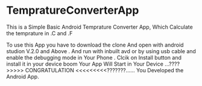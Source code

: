 # TempratureConverterApp

This is a Simple Basic Android Temprature Converter App, Which Calculate the temprature in .C and .F 

To use this App you have to download the clone
And open with android studion V.2.0 and Above .
And run with inbuilt avd or by using usb cable and enable the debugging mode in Your Phone .
Clcik on Install button and install it in your device 
boom Your App Will Start in Your Device 
...????>>>>>  CONGRATULATION  <<<<<<<<<???????...... 
            You Developed the Android App.
